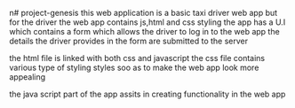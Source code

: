 n# project-genesis
this web application is a basic taxi driver web app but for the driver the web app contains js,html and css styling 
the app has a U.I which contains a form which allows the driver to log in to the web app the details the driver provides in the form are submitted to the server


the html file is linked with both css and javascript the css file contains various type of styling styles soo as to make the web app look more appealing


the java script part of the app assits in creating functionality in the web app